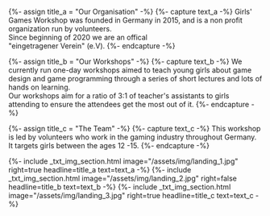 {%- assign title_a = "Our Organisation" -%}
{%- capture text_a -%}
Girls' Games Workshop was founded in Germany in 2015, and is a non profit organization run by volunteers.
<br>Since beginning of 2020 we are an offical<br> "eingetragener Verein" (e.V).
{%- endcapture -%}


{%- assign title_b = "Our Workshops" -%}
{%- capture text_b -%}
We currently run one-day workshops aimed to teach young girls about game design and game programming through a series of short lectures and lots of hands on learning.<br>Our workshops aim for a ratio of 3:1 of teacher's assistants to girls attending to ensure the attendees get the most out of it.
{%- endcapture -%}


{%- assign title_c = "The Team" -%}
{%- capture text_c -%}
This workshop is led by volunteers who work in the gaming industry throughout Germany. It targets girls between the ages 12 -15.
{%- endcapture -%}


{%- include _txt_img_section.html image="/assets/img/landing_1.jpg" right=true headline=title_a text=text_a -%}
{%- include _txt_img_section.html image="/assets/img/landing_2.jpg" right=false headline=title_b text=text_b -%}
{%- include _txt_img_section.html image="/assets/img/landing_3.jpg" right=true headline=title_c text=text_c -%}